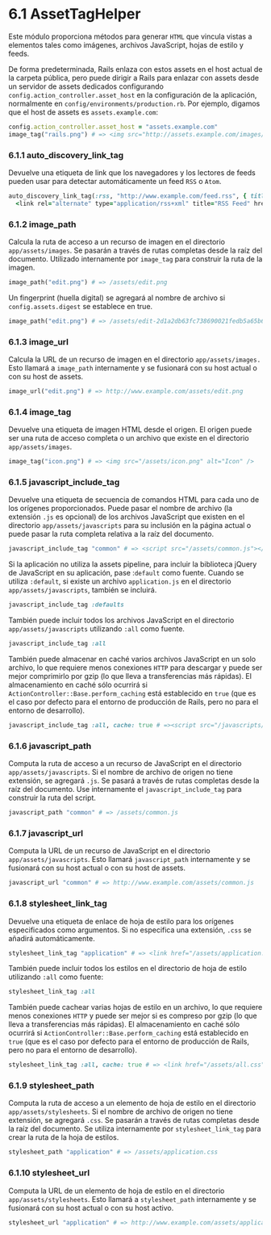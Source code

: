 # 6.1 AssetTagHelper

Este módulo proporciona métodos para generar `HTML` que vincula vistas a elementos tales como imágenes, archivos JavaScript, hojas de estilo y feeds.

De forma predeterminada, Rails enlaza con estos assets en el host actual de la carpeta pública, pero puede dirigir a Rails para enlazar con assets desde un servidor de assets dedicados configurando `config.action_controller.asset_host` en la configuración de la aplicación, normalmente en `config/environments/production.rb`. Por ejemplo, digamos que el host de assets es `assets.example.com`:

```ruby
config.action_controller.asset_host = "assets.example.com"
image_tag("rails.png") # => <img src="http://assets.example.com/images/rails.png" alt="Rails" />
```



### 6.1.1 auto\_discovery\_link\_tag

Devuelve una etiqueta de link que los navegadores y los lectores de feeds pueden usar para detectar automáticamente un feed `RSS` o `Atom`.

```ruby
auto_discovery_link_tag(:rss, "http://www.example.com/feed.rss", { title: "RSS Feed" }) # =>
  <link rel="alternate" type="application/rss+xml" title="RSS Feed" href="http://www.example.com/feed.rss" />
```



### 6.1.2 image\_path

Calcula la ruta de acceso a un recurso de imagen en el directorio `app/assets/images`. Se pasarán a través de rutas completas desde la raíz del documento. Utilizado internamente por `image_tag` para construir la ruta de la imagen.

```ruby
image_path("edit.png") # => /assets/edit.png
```

Un fingerprint \(huella digital\) se agregará al nombre de archivo si `config.assets.digest` se establece en true.

```ruby
image_path("edit.png") # => /assets/edit-2d1a2db63fc738690021fedb5a65b68e.png
```



### 6.1.3 image\_url

Calcula la URL de un recurso de imagen en el directorio `app/assets/images.` Esto llamará a `image_path` internamente y se fusionará con su host actual o con su host de assets.

```ruby
image_url("edit.png") # => http://www.example.com/assets/edit.png
```



### 6.1.4 image\_tag

Devuelve una etiqueta de imagen HTML desde el origen. El origen puede ser una ruta de acceso completa o un archivo que existe en el directorio `app/assets/images`.

```ruby
image_tag("icon.png") # => <img src="/assets/icon.png" alt="Icon" />
```



### 6.1.5 javascript\_include\_tag

Devuelve una etiqueta de secuencia de comandos HTML para cada uno de los orígenes proporcionados. Puede pasar el nombre de archivo \(la extensión `.js` es opcional\) de los archivos JavaScript que existen en el directorio `app/assets/javascripts` para su inclusión en la página actual o puede pasar la ruta completa relativa a la raíz del documento.

```ruby
javascript_include_tag "common" # => <script src="/assets/common.js"></script>
```

Si la aplicación no utiliza la assets pipeline, para incluir la biblioteca jQuery de JavaScript en su aplicación, pase :`default` como fuente. Cuando se utiliza `:default`, si existe un archivo `application.js` en el directorio `app/assets/javascripts`, también se incluirá.

```ruby
javascript_include_tag :defaults
```

También puede incluir todos los archivos JavaScript en el directorio `app/assets/javascripts` utilizando `:all` como fuente.

```ruby
javascript_include_tag :all
```

También puede almacenar en caché varios archivos JavaScript en un solo archivo, lo que requiere menos conexiones `HTTP` para descargar y puede ser mejor comprimirlo por gzip \(lo que lleva a transferencias más rápidas\). El almacenamiento en caché sólo ocurrirá si `ActionController::Base.perform_caching` está establecido en `true` \(que es el caso por defecto para el entorno de producción de Rails, pero no para el entorno de desarrollo\).

```ruby
javascript_include_tag :all, cache: true # =><script src="/javascripts/all.js"></script>
```



### 6.1.6 javascript\_path

Computa la ruta de acceso a un recurso de JavaScript en el directorio `app/assets/javascripts`. Si el nombre de archivo de origen no tiene extensión, se agregará `.js`. Se pasará a través de rutas completas desde la raíz del documento. Use internamente el `javascript_include_tag` para construir la ruta del script.

```ruby
javascript_path "common" # => /assets/common.js
```



### 6.1.7 javascript\_url

Computa la URL de un recurso de JavaScript en el directorio `app/assets/javascripts`. Esto llamará `javascript_path` internamente y se fusionará con su host actual o con su host de assets.

```ruby
javascript_url "common" # => http://www.example.com/assets/common.js
```



### 6.1.8 stylesheet\_link\_tag

Devuelve una etiqueta de enlace de hoja de estilo para los orígenes especificados como argumentos. Si no especifica una extensión, `.css` se añadirá automáticamente.

```ruby
stylesheet_link_tag "application" # => <link href="/assets/application.css" media="screen" rel="stylesheet" />
```

También puede incluir todos los estilos en el directorio de hoja de estilo utilizando `:all` como fuente:

```ruby
stylesheet_link_tag :all
```

También puede cachear varias hojas de estilo en un archivo, lo que requiere menos conexiones `HTTP` y puede ser mejor si es compreso por gzip \(lo que lleva a transferencias más rápidas\). El almacenamiento en caché sólo ocurrirá si `ActionController::Base.perform_caching` está establecido en `true` \(que es el caso por defecto para el entorno de producción de Rails, pero no para el entorno de desarrollo\).

```ruby
stylesheet_link_tag :all, cache: true # => <link href="/assets/all.css" media="screen" rel="stylesheet" />
```



### 6.1.9 stylesheet\_path

Computa la ruta de acceso a un elemento de hoja de estilo en el directorio `app/assets/stylesheets`. Si el nombre de archivo de origen no tiene extensión, se agregará `.css`. Se pasarán a través de rutas completas desde la raíz del documento. Se utiliza internamente por `stylesheet_link_tag` para crear la ruta de la hoja de estilos.

```ruby
stylesheet_path "application" # => /assets/application.css
```



### 6.1.10 stylesheet\_url

Computa la URL de un elemento de hoja de estilo en el directorio `app/assets/stylesheets`. Esto llamará a `stylesheet_path` internamente y se fusionará con su host actual o con su host activo.

```ruby
stylesheet_url "application" # => http://www.example.com/assets/application.css
```



